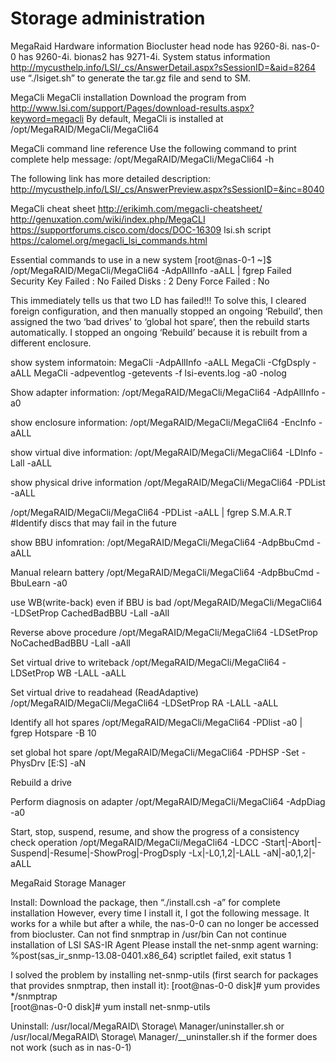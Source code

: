 # Storage administration

MegaRaid Hardware information
Biocluster head node has 9260-8i. nas-0-0 has 9260-4i. bionas2 has 9271-4i.
System status information
http://mycusthelp.info/LSI/_cs/AnswerDetail.aspx?sSessionID=&aid=8264
use “./lsiget.sh” to generate the tar.gz file and send to SM.

MegaCli
MegaCli installation
Download the program from http://www.lsi.com/support/Pages/download-results.aspx?keyword=megacli
By default, MegaCli is installed at /opt/MegaRAID/MegaCli/MegaCli64

MegaCli command line reference
Use the following command to print complete help message:
/opt/MegaRAID/MegaCli/MegaCli64 -h

The following link has more detailed description:
http://mycusthelp.info/LSI/_cs/AnswerPreview.aspx?sSessionID=&inc=8040

MegaCli cheat sheet
http://erikimh.com/megacli-cheatsheet/
http://genuxation.com/wiki/index.php/MegaCLI
https://supportforums.cisco.com/docs/DOC-16309
lsi.sh script https://calomel.org/megacli_lsi_commands.html 

Essential commands to use in a new system
[root@nas-0-1 ~]$ /opt/MegaRAID/MegaCli/MegaCli64  -AdpAllInfo -aALL | fgrep Failed
Security Key Failed              : No
  Failed Disks    : 2 
Deny Force Failed                       : No

This immediately tells us that two LD has failed!!!
To solve this, I cleared foreign configuration, and then manually stopped an ongoing ‘Rebuild’, then assigned the two ‘bad drives’ to ‘global hot spare’, then the rebuild starts automatically. I stopped an ongoing ‘Rebuild’ because it is rebuilt from a different enclosure.




show system informatoin:
MegaCli -AdpAllInfo -aALL
MegaCli -CfgDsply -aALL
MegaCli -adpeventlog -getevents -f lsi-events.log -a0 -nolog


Show adapter information:
/opt/MegaRAID/MegaCli/MegaCli64 -AdpAllInfo -a0

show enclosure information:
/opt/MegaRAID/MegaCli/MegaCli64 -EncInfo -aALL

show virtual dive information:
/opt/MegaRAID/MegaCli/MegaCli64 -LDInfo -Lall -aALL

show physical drive information
/opt/MegaRAID/MegaCli/MegaCli64 -PDList -aALL

/opt/MegaRAID/MegaCli/MegaCli64 -PDList -aALL | fgrep S.M.A.R.T
#Identify discs that may fail in the future

show BBU infomration:
/opt/MegaRAID/MegaCli/MegaCli64 -AdpBbuCmd -aALL

Manual relearn battery
/opt/MegaRAID/MegaCli/MegaCli64 -AdpBbuCmd -BbuLearn -a0 

use WB(write-back) even if BBU is bad
/opt/MegaRAID/MegaCli/MegaCli64 -LDSetProp CachedBadBBU -Lall -aAll

Reverse above procedure
/opt/MegaRAID/MegaCli/MegaCli64 -LDSetProp NoCachedBadBBU -Lall -aAll

Set virtual drive to writeback
/opt/MegaRAID/MegaCli/MegaCli64 -LDSetProp WB -LALL -aALL

Set virtual drive to readahead (ReadAdaptive)
/opt/MegaRAID/MegaCli/MegaCli64 -LDSetProp RA -LALL -aALL

Identify all hot spares
/opt/MegaRAID/MegaCli/MegaCli64 -PDlist -a0 | fgrep Hotspare -B 10

set global hot spare
/opt/MegaRAID/MegaCli/MegaCli64 -PDHSP -Set -PhysDrv [E:S] -aN


Rebuild a drive

Perform diagnosis on adapter
/opt/MegaRAID/MegaCli/MegaCli64 -AdpDiag -a0

Start, stop, suspend, resume, and show the progress of a consistency check operation
/opt/MegaRAID/MegaCli/MegaCli64 -LDCC -Start|-Abort|-Suspend|-Resume|-ShowProg|-ProgDsply -Lx|-L0,1,2|-LALL -aN|-a0,1,2|-aALL

MegaRaid Storage Manager

Install: 
Download the package, then “./install.csh -a” for complete installation
However, every time I install it, I got the following message. It works for a while but after a while, the nas-0-0 can no longer be accessed from biocluster.
Can not find snmptrap in /usr/bin
Can not continue installation of LSI SAS-IR Agent
Please install the net-snmp agent
warning: %post(sas_ir_snmp-13.08-0401.x86_64) scriptlet failed, exit status 1


I solved the problem by installing net-snmp-utils (first search for packages that provides snmptrap, then install it):
[root@nas-0-0 disk]# yum provides */snmptrap  
[root@nas-0-0 disk]# yum install net-snmp-utils

Uninstall: 
/usr/local/MegaRAID\ Storage\ Manager/uninstaller.sh
or
/usr/local/MegaRAID\ Storage\ Manager/__uninstaller.sh if the former does not work (such as in nas-0-1)





